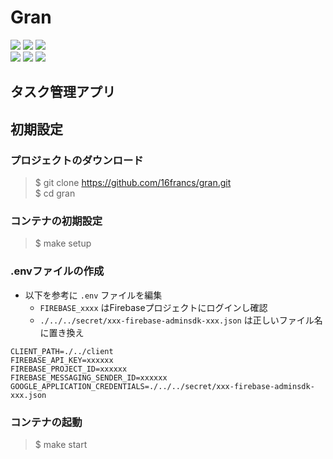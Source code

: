 # Gran

![](https://github.com/16francs/gran/workflows/Client(Nuxt.js)%20Build%20and%20Test/badge.svg)
![](https://github.com/16francs/gran/workflows/Client(Nuxt.js)%20Lighthouse/badge.svg)  
![](https://github.com/16francs/gran/workflows/Storybook(TypeScript)%20Build%20and%20Test/badge.svg)  
![](https://github.com/16francs/gran/workflows/User%20API(Golang)%20Build%20and%20Test/badge.svg)
![](https://github.com/16francs/gran/workflows/Group%20API(Golang)%20Build%20and%20Test/badge.svg)
![](https://github.com/16francs/gran/workflows/ToDo%20API(Golang)%20Build%20and%20Test/badge.svg)

## タスク管理アプリ

## 初期設定

### プロジェクトのダウンロード

> $ git clone https://github.com/16francs/gran.git  
> $ cd gran

### コンテナの初期設定

> $ make setup

### .envファイルの作成

* 以下を参考に `.env` ファイルを編集
  * `FIREBASE_xxxx` はFirebaseプロジェクトにログインし確認
  * `./../../secret/xxx-firebase-adminsdk-xxx.json` は正しいファイル名に置き換え

```env
CLIENT_PATH=./../client
FIREBASE_API_KEY=xxxxxx
FIREBASE_PROJECT_ID=xxxxxx
FIREBASE_MESSAGING_SENDER_ID=xxxxxx
GOOGLE_APPLICATION_CREDENTIALS=./../../secret/xxx-firebase-adminsdk-xxx.json
```

### コンテナの起動

> $ make start
